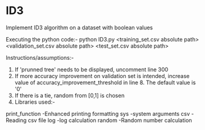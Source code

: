 # ID3
Implement ID3 algorithm on a dataset with boolean values

Executing the python code:-
python ID3.py <training_set.csv absolute path> <validation_set.csv absolute path> <test_set.csv absolute path> <pruning factor>


Instructions/assumptions:-
1. If 'prunned tree' needs to be displayed, uncomment line 300
2. If more accuracy improvement on validation set is intended, increase value of accuracy_improvement_threshold in line 8. The default value is '0'
3. If there is a tie, random from [0,1] is chosen
4. Libraries used:-
  
  print_function  -Enhanced printing formatting
  sys             -system arguments
  csv             -Reading csv file
  log             -log calculation
  random          -Random number calculation
